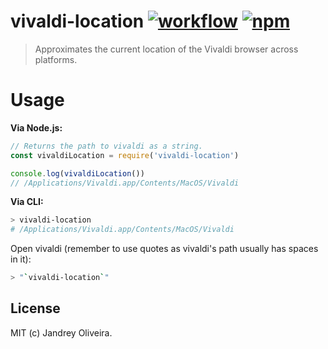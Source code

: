 [action-image]: https://github.com/jandrey/vivaldi-location/workflows/CI/badge.svg
[action-url]: https://github.com/jandrey/vivaldi-location/actions?query=workflow%3ACI
[npm-image]: https://img.shields.io/npm/v/vivaldi-location.svg
[npm-url]: https://npmjs.org/package/vivaldi-location

# vivaldi-location [![workflow][action-image]][action-url] [![npm][npm-image]][npm-url]

> Approximates the current location of the Vivaldi browser across platforms.

# Usage

**Via Node.js:**

```js
// Returns the path to vivaldi as a string.
const vivaldiLocation = require('vivaldi-location')

console.log(vivaldiLocation())
// /Applications/Vivaldi.app/Contents/MacOS/Vivaldi
```

**Via CLI:**

```bash
> vivaldi-location
# /Applications/Vivaldi.app/Contents/MacOS/Vivaldi
```

Open vivaldi (remember to use quotes as vivaldi's path usually has spaces in it):

```bash
> "`vivaldi-location`"
```

## License

MIT (c) Jandrey Oliveira.
